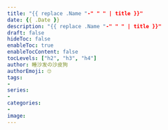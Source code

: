 ```yaml
---
title: "{{ replace .Name "-" " " | title }}"
date: {{ .Date }}
description: "{{ replace .Name "-" " " | title }}"
draft: false
hideToc: false
enableToc: true
enableTocContent: false
tocLevels: ["h2", "h3", "h4"]
author: 睡沙发の沙皮狗
authorEmoji: 🙄
tags:
-
series:
-
categories:
-
image:
---
```

